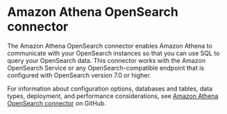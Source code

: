 # Amazon Athena OpenSearch connector<a name="athena-prebuilt-data-connectors-elasticsearch"></a>

The Amazon Athena OpenSearch connector enables Amazon Athena to communicate with your OpenSearch instances so that you can use SQL to query your OpenSearch data\. This connector works with the Amazon OpenSearch Service or any OpenSearch\-compatible endpoint that is configured with OpenSearch version 7\.0 or higher\.

For information about configuration options, databases and tables, data types, deployment, and performance considerations, see [Amazon Athena OpenSearch connector](https://github.com/awslabs/aws-athena-query-federation/tree/master/athena-elasticsearch) on GitHub\.